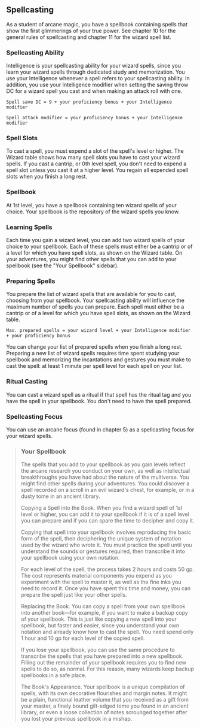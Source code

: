 ## Spellcasting
As a student of arcane magic, you have a spellbook containing spells that show the first glimmerings of your true power. See chapter 10 for the general rules of spellcasting and chapter 11 for the wizard spell list.

### Spellcasting Ability
Intelligence is your spellcasting ability for your wizard spells, since you learn your wizard spells through dedicated study and memorization. You use your Intelligence whenever a spell refers to your spellcasting ability. In addition, you use your Intelligence modifier when setting the saving throw DC for a wizard spell you cast and when making an attack roll with one.

`Spell save DC = 9 + your proficiency bonus + your Intelligence modifier`

`Spell attack modifier = your proficiency bonus + your Intelligence modifier`

### Spell Slots
To cast a spell, you must expend a slot of the spell's level or higher. The Wizard table shows how many spell slots you have to cast your wizard spells. If you cast a cantrip, or 0th level spell, you don't need to expend a spell slot unless you cast it at a higher level. You regain all expended spell slots when you finish a long rest.

### Spellbook
At 1st level, you have a spellbook containing ten wizard spells of your choice. Your spellbook is the repository of the wizard spells you know.

### Learning Spells
Each time you gain a wizard level, you can add two wizard spells of your choice to your spellbook. Each of these spells must either be a cantrip or of a level for which you have spell slots, as shown on the Wizard table. On your adventures, you might find other spells that you can add to your spellbook (see the "Your Spellbook" sidebar).

### Preparing Spells
You prepare the list of wizard spells that are available for you to cast, choosing from your spellbook. Your spellcasting ability will influence the maximum number of spells you can prepare. Each spell must either be a cantrip or of a level for which you have spell slots, as shown on the Wizard table.

`Max. prepared spells = your wizard level + your Intelligence modifier + your proficiency bonus`

You can change your list of prepared spells when you finish a long rest. Preparing a new list of wizard spells requires time spent studying your spellbook and memorizing the incantations and gestures you must make to cast the spell: at least 1 minute per spell level for each spell on your list.

### Ritual Casting
You can cast a wizard spell as a ritual if that spell has the ritual tag and you have the spell in your spellbook. You don't need to have the spell prepared.

### Spellcasting Focus
You can use an arcane focus (found in chapter 5) as a spellcasting focus for your wizard spells.

> ### Your Spellbook
> The spells that you add to your spellbook as you gain levels reflect the arcane research you conduct on your own, as well as intellectual breakthroughs you have had about the nature of the multiverse. You might find other spells during your adventures. You could discover a spell recorded on a scroll in an evil wizard's chest, for example, or in a dusty tome in an ancient library.
>
> Copying a Spell into the Book. When you find a wizard spell of 1st level or higher, you can add it to your spellbook if it is of a spell level you can prepare and if you can spare the time to decipher and copy it.
>
> Copying that spell into your spellbook involves reproducing the basic form of the spell, then deciphering the unique system of notation used by the wizard who wrote it. You must practice the spell until you understand the sounds or gestures required, then transcribe it into your spellbook using your own notation.
>
> For each level of the spell, the process takes 2 hours and costs 50 gp. The cost represents material components you expend as you experiment with the spell to master it, as well as the fine inks you need to record it. Once you have spent this time and money, you can prepare the spell just like your other spells.
>
> Replacing the Book. You can copy a spell from your own spellbook into another book—for example, if you want to make a backup copy of your spellbook. This is just like copying a new spell into your spellbook, but faster and easier, since you understand your own notation and already know how to cast the spell. You need spend only 1 hour and 10 gp for each level of the copied spell.
>
> If you lose your spellbook, you can use the same procedure to transcribe the spells that you have prepared into a new spellbook. Filling out the remainder of your spellbook requires you to find new spells to do so, as normal. For this reason, many wizards keep backup spellbooks in a safe place.
>
> The Book's Appearance. Your spellbook is a unique compilation of spells, with its own decorative flourishes and margin notes. It might be a plain, functional leather volume that you received as a gift from your master, a finely bound gilt-edged tome you found in an ancient library, or even a loose collection of notes scrounged together after you lost your previous spellbook in a mishap.
